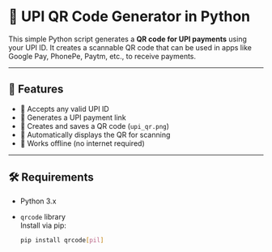 # 🔳 UPI QR Code Generator in Python

This simple Python script generates a **QR code for UPI payments** using your UPI ID. It creates a scannable QR code that can be used in apps like Google Pay, PhonePe, Paytm, etc., to receive payments.

---

## 📌 Features

- 🔹 Accepts any valid UPI ID
- 🔹 Generates a UPI payment link
- 🔹 Creates and saves a QR code (`upi_qr.png`)
- 🔹 Automatically displays the QR for scanning
- 🔹 Works offline (no internet required)

---

## 🛠️ Requirements

- Python 3.x
- `qrcode` library  
  Install via pip:

  ```bash
  pip install qrcode[pil]




